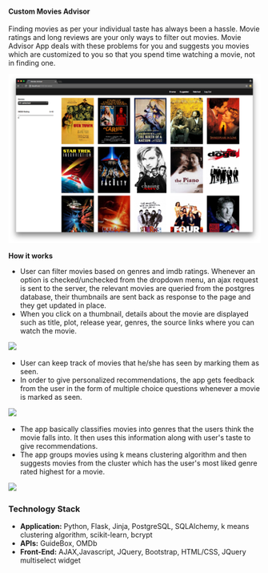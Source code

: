 #### Custom Movies Advisor

Finding movies as per your individual taste has always been a hassle. Movie ratings and long reviews are your only ways to filter out movies.
Movie Advisor App deals with these problems for you and suggests you movies which are customized to you so that you spend time watching a movie, not in finding one.

<img src="static/images/browse_page.png">

**How it works**

 * User can filter movies based on genres and imdb ratings. Whenever an option is checked/unchecked from the dropdown menu, an ajax request is sent to the server, the relevant movies are queried from the postgres database, their thumbnails are sent back as response to the page and they get updated in place. 
 * When you click on a thumbnail, details about the movie are displayed such as title, plot, release year, genres, the source links where you can watch the movie.

<kbd>![](/static/browse.gif)</kbd>

 * User can keep track of movies that he/she has seen by marking them as seen.
 * In order to give personalized recommendations, the app gets feedback from the user in the form of multiple choice questions whenever a movie is marked as seen.

<kbd>![](/static/watched.gif)</kbd>

 * The app basically classifies movies into genres that the users think the movie falls into. It then uses this information along with user's taste to give recommendations. 
 * The app groups movies using k means clustering algorithm and then suggests movies from the cluster which has the user's most liked genre rated highest for a movie.

<kbd>![](/static/suggested.gif)</kbd>


### Technology Stack

 * **Application:** Python, Flask, Jinja, PostgreSQL, SQLAlchemy, k means clustering algorithm, scikit-learn, bcrypt
 * **APIs:** GuideBox, OMDb
 * **Front-End:** AJAX,Javascript, JQuery, Bootstrap, HTML/CSS, JQuery multiselect widget







